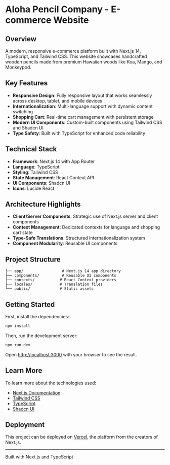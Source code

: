 # Aloha Pencil Company - E-commerce Website

## Overview
A modern, responsive e-commerce platform built with Next.js 14, TypeScript, and Tailwind CSS. This website showcases handcrafted wooden pencils made from premium Hawaiian woods like Koa, Mango, and Monkeypod.

## Key Features
- **Responsive Design**: Fully responsive layout that works seamlessly across desktop, tablet, and mobile devices
- **Internationalization**: Multi-language support with dynamic content switching
- **Shopping Cart**: Real-time cart management with persistent storage
- **Modern UI Components**: Custom-built components using Tailwind CSS and Shadcn UI
- **Type Safety**: Built with TypeScript for enhanced code reliability

## Technical Stack
- **Framework**: Next.js 14 with App Router
- **Language**: TypeScript
- **Styling**: Tailwind CSS
- **State Management**: React Context API
- **UI Components**: Shadcn UI
- **Icons**: Lucide React

## Architecture Highlights
- **Client/Server Components**: Strategic use of Next.js server and client components
- **Context Management**: Dedicated contexts for language and shopping cart state
- **Type-Safe Translations**: Structured internationalization system
- **Component Modularity**: Reusable UI components

## Project Structure
```
├── app/                 # Next.js 14 app directory
├── components/          # Reusable UI components
├── contexts/           # React Context providers
├── locales/            # Translation files
└── public/             # Static assets
```

## Getting Started

First, install the dependencies:
```bash
npm install
```

Then, run the development server:
```bash
npm run dev
```

Open [http://localhost:3000](http://localhost:3000) with your browser to see the result.

## Learn More

To learn more about the technologies used:
- [Next.js Documentation](https://nextjs.org/docs)
- [Tailwind CSS](https://tailwindcss.com/docs)
- [TypeScript](https://www.typescriptlang.org/docs)
- [Shadcn UI](https://ui.shadcn.com)

## Deployment

This project can be deployed on [Vercel](https://vercel.com), the platform from the creators of Next.js.

---
Built with Next.js and TypeScript

